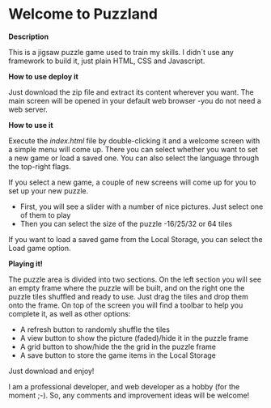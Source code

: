 # Welcome to Puzzland


<b>Description</b>

This is a jigsaw puzzle game used to train my skills. I didn´t use any framework to build it, just plain HTML, CSS and Javascript. 

<b>How to use deploy it</b>

Just download the zip file and extract its content wherever you want. The main screen will be opened in your default web browser -you do not need a web server.

<b>How to use it</b>

Execute the <i>index.html</i> file by double-clicking it and a welcome screen with a simple menu will come up. There you can select whether you want to set a new game or load a saved one. You can also select the language through the top-right flags.

If you select a new game, a couple of new screens will come up for you to set up your new puzzle.

<ul>
  <li>First, you will see a slider with a number of nice pictures. Just select one of them to play</li>
  <li>Then you can select the size of the puzzle -16/25/32 or 64 tiles</li>
</ul>

If you want to load a saved game from the Local Storage, you can select the Load game option.

<b>Playing it!</b>

The puzzle area is divided into two sections. On the left section you will see an empty frame where the puzzle will be built, and on the right one the puzzle tiles shuffled and ready to use. Just drag the tiles and drop them onto the frame. On top of the screen you will find a toolbar to help you complete it, as well as other options:

<ul>
  <li>A refresh button to randomly shuffle the tiles</li>
  <li>A view button to show the picture (faded)/hide it in the puzzle frame</li>
  <li>A grid button to show/hide the the grid in the puzzle frame</li>
  <li>A save button to store the game items in the Local Storage</li>
</ul>

Just download and enjoy!

I am a professional developer, and web developer as a hobby (for the moment ;-). So, any comments and improvement ideas will be welcome!
